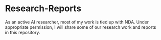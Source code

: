 # Research-Reports

As an active AI researcher, most of my work is tied up with NDA. Under appropriate permission, I will share some of our research work and reports in this repository. 
